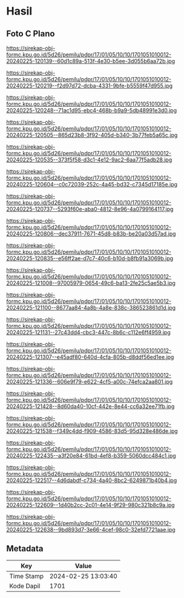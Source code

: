 # Hasil

## Foto C Plano

https://sirekap-obj-formc.kpu.go.id/5d26/pemilu/pdpr/17/01/05/10/10/1701051010012-20240225-120139--60d1c89a-513f-4e30-b5ee-3d055b6aa72b.jpg

https://sirekap-obj-formc.kpu.go.id/5d26/pemilu/pdpr/17/01/05/10/10/1701051010012-20240225-120219--f2d97d72-dcba-4331-9bfe-b5559f47d955.jpg

https://sirekap-obj-formc.kpu.go.id/5d26/pemilu/pdpr/17/01/05/10/10/1701051010012-20240225-120248--71ac1d95-ebc4-468b-b9a9-5db48991e3d0.jpg

https://sirekap-obj-formc.kpu.go.id/5d26/pemilu/pdpr/17/01/05/10/10/1701051010012-20240225-120505--865d23b8-3f92-405d-b340-3b77feb5a65c.jpg

https://sirekap-obj-formc.kpu.go.id/5d26/pemilu/pdpr/17/01/05/10/10/1701051010012-20240225-120535--373f5f58-d3c1-4e12-9ac2-6aa77f5adb28.jpg

https://sirekap-obj-formc.kpu.go.id/5d26/pemilu/pdpr/17/01/05/10/10/1701051010012-20240225-120604--c0c72039-252c-4a45-bd32-c7345d17185e.jpg

https://sirekap-obj-formc.kpu.go.id/5d26/pemilu/pdpr/17/01/05/10/10/1701051010012-20240225-120737--5293f60e-aba0-4812-8e96-4a0799164117.jpg

https://sirekap-obj-formc.kpu.go.id/5d26/pemilu/pdpr/17/01/05/10/10/1701051010012-20240225-120806--dec37911-7671-45d8-b83b-be20a03d57ad.jpg

https://sirekap-obj-formc.kpu.go.id/5d26/pemilu/pdpr/17/01/05/10/10/1701051010012-20240225-120835--e56ff2ae-d7c7-40c6-b10d-b8fb91a3069b.jpg

https://sirekap-obj-formc.kpu.go.id/5d26/pemilu/pdpr/17/01/05/10/10/1701051010012-20240225-121008--97005979-0654-49c6-ba13-2fe25c5ae5b3.jpg

https://sirekap-obj-formc.kpu.go.id/5d26/pemilu/pdpr/17/01/05/10/10/1701051010012-20240225-121100--8677aa84-4a8b-4a8e-838c-386523861d1d.jpg

https://sirekap-obj-formc.kpu.go.id/5d26/pemilu/pdpr/17/01/05/10/10/1701051010012-20240225-121131--27c43dd4-cbc3-447c-8b6c-c112e6ff4959.jpg

https://sirekap-obj-formc.kpu.go.id/5d26/pemilu/pdpr/17/01/05/10/10/1701051010012-20240225-121307--e45adf80-640d-4cfa-805b-d8ddf56ed1ee.jpg

https://sirekap-obj-formc.kpu.go.id/5d26/pemilu/pdpr/17/01/05/10/10/1701051010012-20240225-121336--606e9f79-e622-4cf5-a00c-74efca2aa801.jpg

https://sirekap-obj-formc.kpu.go.id/5d26/pemilu/pdpr/17/01/05/10/10/1701051010012-20240225-121428--8d60da40-10cf-442e-8e44-cc6a32ee71fb.jpg

https://sirekap-obj-formc.kpu.go.id/5d26/pemilu/pdpr/17/01/05/10/10/1701051010012-20240225-121538--f349c4dd-f909-4586-83d5-95d328e486de.jpg

https://sirekap-obj-formc.kpu.go.id/5d26/pemilu/pdpr/17/01/05/10/10/1701051010012-20240225-122435--a3f20e84-61bd-4ef8-b359-5060dcc484c1.jpg

https://sirekap-obj-formc.kpu.go.id/5d26/pemilu/pdpr/17/01/05/10/10/1701051010012-20240225-122517--4d6dabdf-c734-4a40-8bc2-6249871b40b4.jpg

https://sirekap-obj-formc.kpu.go.id/5d26/pemilu/pdpr/17/01/05/10/10/1701051010012-20240225-122609--1d40b2cc-2c01-4e14-9f29-980c321b8c9a.jpg

https://sirekap-obj-formc.kpu.go.id/5d26/pemilu/pdpr/17/01/05/10/10/1701051010012-20240225-122638--9bd893d7-3e66-4cef-98c0-32efd7721aae.jpg


## Metadata

| Key        | Value               |
| ---------- | ------------------- |
| Time Stamp | 2024-02-25 13:03:40 |
| Kode Dapil | 1701                |




